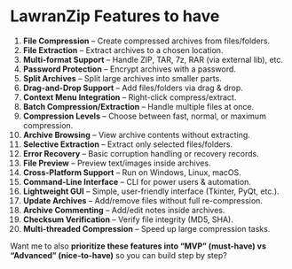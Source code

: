 # LawranZip Features to have

1. **File Compression** – Create compressed archives from files/folders.
2. **File Extraction** – Extract archives to a chosen location.
3. **Multi-format Support** – Handle ZIP, TAR, 7z, RAR (via external lib), etc.
4. **Password Protection** – Encrypt archives with a password.
5. **Split Archives** – Split large archives into smaller parts.
6. **Drag-and-Drop Support** – Add files/folders via drag & drop.
7. **Context Menu Integration** – Right-click compress/extract.
8. **Batch Compression/Extraction** – Handle multiple files at once.
9. **Compression Levels** – Choose between fast, normal, or maximum compression.
10. **Archive Browsing** – View archive contents without extracting.
11. **Selective Extraction** – Extract only selected files/folders.
12. **Error Recovery** – Basic corruption handling or recovery records.
13. **File Preview** – Preview text/images inside archives.
14. **Cross-Platform Support** – Run on Windows, Linux, macOS.
15. **Command-Line Interface** – CLI for power users & automation.
16. **Lightweight GUI** – Simple, user-friendly interface (Tkinter, PyQt, etc.).
17. **Update Archives** – Add/remove files without full re-compression.
18. **Archive Commenting** – Add/edit notes inside archives.
19. **Checksum Verification** – Verify file integrity (MD5, SHA).
20. **Multi-threaded Compression** – Speed up large compression tasks.

Want me to also **prioritize these features into “MVP” (must-have) vs “Advanced” (nice-to-have)** so you can build step by step?
